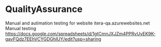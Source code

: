 # QualityAssurance
Manual and autimation testing for website itera-qa.azurewebsites.net
Manual testing https://docs.google.com/spreadsheets/d/1gtCmnJXJZm4PPRvUyEK9K-gavFQdz7EEhVCYGDGhIUY/edit?usp=sharing
